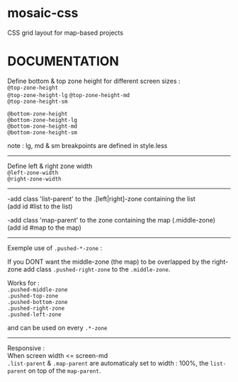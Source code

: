 mosaic-css
==========

CSS grid layout for map-based projects


DOCUMENTATION
==========
  
Define bottom & top zone height for different screen sizes :  
`@top-zone-height`  
`@top-zone-height-lg` 
`@top-zone-height-md`  
`@top-zone-height-sm`  
   
`@bottom-zone-height`     
`@bottom-zone-height-lg`  
`@bottom-zone-height-md`  
`@bottom-zone-height-sm`  
  
note : lg, md & sm breakpoints are defined in style.less  
  
------

Define left & right zone width  
`@left-zone-width`   
`@right-zone-width`  

------

-add class 'list-parent' to the .[left|right]-zone containing the list  
 (add id #list to the list)  
  
-add class 'map-parent' to the zone containing the map (.middle-zone)  
 (add id #map to the map)  

------


Exemple use of `.pushed-*-zone` :  
  
If you DONT want the middle-zone (the map) to be overlapped by the right-zone add class `.pushed-right-zone` to the `.middle-zone`.  
  
Works for :  
`.pushed-middle-zone`  
`.pushed-top-zone`   
`.pushed-bottom-zone`  
`.pushed-right-zone`  
`.pushed-left-zone`  
  
and can be used on every `.*-zone`  

------
   
Responsive :  
When screen width <= screen-md  
`.list-parent` & `.map-parent` are automaticaly set to width : 100%, the `list-parent` on top of the `map-parent`.  
